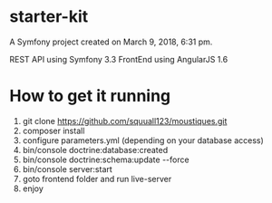 starter-kit
===========

A Symfony project created on March 9, 2018, 6:31 pm.

REST API using Symfony 3.3
FrontEnd using AngularJS 1.6

# How to get it running

1) git clone https://github.com/squuall123/moustiques.git
2) composer install
3) configure parameters.yml (depending on your database access)
4) bin/console doctrine:database:created
5) bin/console doctrine:schema:update --force
6) bin/console server:start
7) goto frontend folder and run live-server
8) enjoy 
